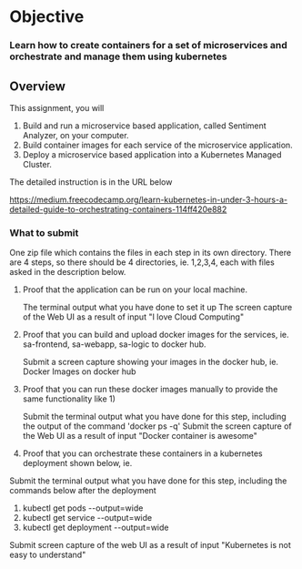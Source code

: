 # Objective

### Learn how to create containers for a set of microservices and orchestrate and manage them using kubernetes

## Overview

This assignment, you will

1. Build and run a microservice based application, called Sentiment Analyzer, on your computer.
2. Build container images for each service of the microservice application.
3. Deploy a microservice based application into a Kubernetes Managed Cluster.

The detailed instruction is in the URL below

https://medium.freecodecamp.org/learn-kubernetes-in-under-3-hours-a-detailed-guide-to-orchestrating-containers-114ff420e882 

### What to submit

One zip file which contains the files in each step in its own directory. There are 4 steps, so there should be 4 directories, ie. 1,2,3,4, each with files asked in the description below.

1. Proof that the application can be run on your local machine.

    The terminal output what you have done to set it up
    The screen capture of the Web UI as a result of input "I love Cloud Computing"

2. Proof that you can build and upload docker images for the services, ie. sa-frontend, sa-webapp, sa-logic to docker hub.

    Submit a screen capture showing your images in the docker hub, ie. 
    Docker Images on docker hub

3. Proof that you can run these docker images manually to provide the same functionality like 1)

    Submit the terminal output what you have done for this step, including the output of the command 'docker ps -q'
    Submit the screen capture of the Web UI as a result of  input "Docker container is awesome"

4. Proof that you can orchestrate these containers in a kubernetes deployment shown below, ie. 


Submit the terminal output what you have done for this step, including the commands below after the deployment
1. kubectl get pods --output=wide
2. kubectl get service --output=wide
3. kubectl get deployment --output=wide

Submit screen capture of the web UI as a result of input "Kubernetes is not easy to understand"
